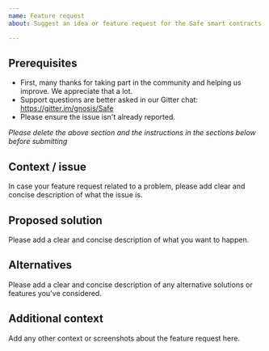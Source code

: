 ```yaml
---
name: Feature request
about: Suggest an idea or feature request for the Safe smart contracts project

---
```


## Prerequisites

- First, many thanks for taking part in the community and helping us improve. We appreciate that a lot.
- Support questions are better asked in our Gitter chat: https://gitter.im/gnosis/Safe
- Please ensure the issue isn't already reported.

*Please delete the above section and the instructions in the sections below before submitting*

## Context / issue

In case your feature request related to a problem, please add clear and concise description of what the issue is.

## Proposed solution

Please add a clear and concise description of what you want to happen.

## Alternatives

Please add a clear and concise description of any alternative solutions or features you've considered.

## Additional context

Add any other context or screenshots about the feature request here.
